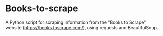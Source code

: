 # Books-to-scrape
A Python script for scraping information from the "Books to Scrape" website (https://books.toscrape.com/), using requests and BeautifulSoup.




